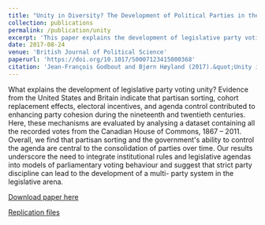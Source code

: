 ```yaml
---
title: "Unity in Diversity? The Development of Political Parties in the Parliament of Canada, 1867 - 2011"
collection: publications
permalink: /publication/unity
excerpt: 'This paper explains the development of legislative party voting unity in the Parliament of Canada.'
date: 2017-08-24
venue: 'British Journal of Political Science'
paperurl: 'https://doi.org/10.1017/S0007123415000368'
citation: 'Jean-François Godbout and Bjørn Høyland (2017).&quot;Unity in Diversity? The Development of Political Parties in the Parliament of Canada, 1867–2011.&quot;<i> British Journal of Political Science</i>  47 (3) 545 - 569.'
---
```

What explains the development of legislative party voting unity? Evidence from the 
United States and Britain indicate that partisan sorting, cohort replacement effects, electoral 
incentives, and agenda control contributed to enhancing party cohesion during the 
nineteenth and twentieth centuries. Here, these mechanisms are evaluated by analysing a 
dataset containing all the recorded votes from the Canadian House of Commons, 1867 – 2011. Overall, we find that partisan sorting and the government's ability to control the 
agenda are central to the consolidation of parties over time. Our results underscore the need 
to integrate institutional rules and legislative agendas into models of parliamentary voting 
behaviour and suggest that strict party discipline can lead to the development of a multi-
party system in the legislative arena.

[Download paper here](https://www.cambridge.org/core/journals/british-journal-of-political-science/article/unity-in-diversity-the-development-of-political-parties-in-the-parliament-of-canada-18672011/73077F6CAC98417255FAF7DD62DD9FA6/share/cef4009c0d0ba20a72fa0d4c0fab2b3985300f61)

[Replication files](https://bjornhoyland.github.io/files/unity.zip)